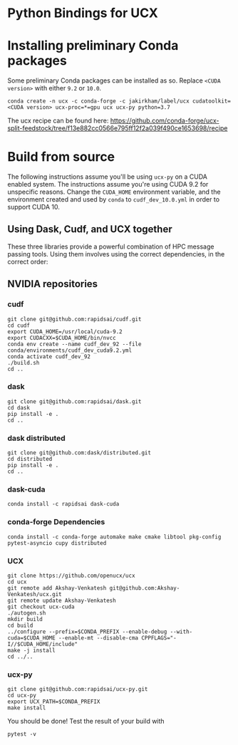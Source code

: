 # Python Bindings for UCX

# Installing preliminary Conda packages

Some preliminary Conda packages can be installed as so. Replace `<CUDA
version>` with either `9.2` or `10.0`.

```
conda create -n ucx -c conda-forge -c jakirkham/label/ucx cudatoolkit=<CUDA version> ucx-proc=*=gpu ucx ucx-py python=3.7
```

The ucx recipe can be found here: https://github.com/conda-forge/ucx-split-feedstock/tree/f13e882cc0566e795ff12f2a039f490ce1653698/recipe

# Build from source

The following instructions assume you'll be using `ucx-py` on a CUDA enabled system. The instructions assume you're using CUDA 9.2 for unspecific reasons. Change the `CUDA_HOME` environment variable, and the environment created and used by `conda` to `cudf_dev_10.0.yml` in order to support CUDA 10.

## Using Dask, Cudf, and UCX together ##

These three libraries provide a powerful combination of HPC message passing tools. Using them involves using the correct dependencies, in the correct order:

## NVIDIA repositories ##

### cudf ###

    git clone git@github.com:rapidsai/cudf.git
    cd cudf
    export CUDA_HOME=/usr/local/cuda-9.2
    export CUDACXX=$CUDA_HOME/bin/nvcc
    conda env create --name cudf_dev_92 --file conda/environments/cudf_dev_cuda9.2.yml
    conda activate cudf_dev_92
    ./build.sh
    cd ..

### dask ###

    git clone git@github.com:rapidsai/dask.git
    cd dask
    pip install -e .
    cd ..

### dask distributed ###

    git clone git@github.com:dask/distributed.git
    cd distributed
    pip install -e .
    cd ..

### dask-cuda ###

    conda install -c rapidsai dask-cuda

### conda-forge Dependencies ###

    conda install -c conda-forge automake make cmake libtool pkg-config pytest-asyncio cupy distributed

### UCX ###

    git clone https://github.com/openucx/ucx
    cd ucx
    git remote add Akshay-Venkatesh git@github.com:Akshay-Venkatesh/ucx.git
    git remote update Akshay-Venkatesh
    git checkout ucx-cuda
    ./autogen.sh
    mkdir build
    cd build
    ../configure --prefix=$CONDA_PREFIX --enable-debug --with-cuda=$CUDA_HOME --enable-mt --disable-cma CPPFLAGS="-I//$CUDA_HOME/include"
    make -j install
    cd ../..

### ucx-py ###

    git clone git@github.com:rapidsai/ucx-py.git
    cd ucx-py
    export UCX_PATH=$CONDA_PREFIX
    make install

You should be done! Test the result of your build with

    pytest -v
